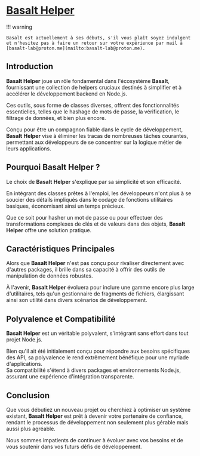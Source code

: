 # **[Basalt Helper](https://www.npmjs.com/package/@basalt-lab/basalt-helper)**

!!! warning

    Basalt est actuellement à ses débuts, s'il vous plaît soyez indulgent et n'hesitez pas à faire un retour sur votre expérience par mail à [basalt-lab@proton.me](mailto:basalt-lab@proton.me).

## **Introduction**

**Basalt Helper** joue un rôle fondamental dans l'écosystème **Basalt**, fournissant une collection de helpers cruciaux destinés à simplifier et à accélérer le développement backend en Node.js.

Ces outils, sous forme de classes diverses, offrent des fonctionnalités essentielles, telles que le hashage de mots de passe, la vérification, le filtrage de données, et bien plus encore.

Conçu pour être un compagnon fiable dans le cycle de développement, **Basalt** **Helper** vise à éliminer les tracas de nombreuses tâches courantes, permettant aux développeurs de se concentrer sur la logique métier de leurs applications.


## **Pourquoi Basalt Helper ?**

Le choix de **Basalt** **Helper** s'explique par sa simplicité et son efficacité.

En intégrant des classes prêtes à l'emploi, les développeurs n'ont plus à se soucier des détails impliqués dans le codage de fonctions utilitaires basiques, économisant ainsi un temps précieux.

Que ce soit pour hasher un mot de passe ou pour effectuer des transformations complexes de clés et de valeurs dans des objets, **Basalt** **Helper** offre une solution pratique.

## **Caractéristiques Principales**

Alors que **Basalt Helper** n'est pas conçu pour rivaliser directement avec d'autres packages, il brille dans sa capacité à offrir des outils de manipulation de données robustes.

À l'avenir, **Basalt Helper** évoluera pour inclure une gamme encore plus large d'utilitaires, tels qu'un gestionnaire de fragments de fichiers, élargissant ainsi son utilité dans divers scénarios de développement.


## **Polyvalence et Compatibilité**

**Basalt Helper** est un véritable polyvalent, s'intégrant sans effort dans tout projet Node.js.

Bien qu'il ait été initialement conçu pour répondre aux besoins spécifiques des API, sa polyvalence le rend extrêmement bénéfique pour une myriade d'applications.  
Sa compatibilité s'étend à divers packages et environnements Node.js, assurant une expérience d'intégration transparente.

## **Conclusion**

Que vous débutiez un nouveau projet ou cherchiez à optimiser un système existant, **Basalt Helper** est prêt à devenir votre partenaire de confiance, rendant le processus de développement non seulement plus gérable mais aussi plus agréable.

Nous sommes impatients de continuer à évoluer avec vos besoins et de vous soutenir dans vos futurs défis de développement.
